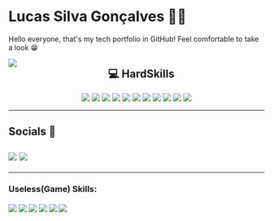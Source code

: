 # Lucas Silva Gonçalves 👩‍💻

<div>
    <p>Hello everyone, that's my tech portfolio in GitHub! Feel comfortable to take a look 😁</p>
</div>

<div>
    <img src= 'https://github-readme-stats.vercel.app/api/top-langs/?username=LucasSGonza&layout=compact&theme=radical' align='left'/>
</div>

<div align='center'>
    <h2> 💻 HardSkills </h2>
    <img src='https://img.shields.io/badge/JavaScript-F7DF1E?style=for-the-badge&logo=javascript&logoColor=black'>
    <img src='https://img.shields.io/badge/Node.js-43853D?style=for-the-badge&logo=node.js&logoColor=white'>
    <img src='https://img.shields.io/badge/express.js-%23404d59.svg?style=for-the-badge&logo=express&logoColor=%2361DAFB'>
    <img src='https://img.shields.io/badge/HTML5-E34F26?style=for-the-badge&logo=html5&logoColor=white'>
    <img src='https://img.shields.io/badge/CSS3-1572B6?style=for-the-badge&logo=css3&logoColor=white'>
    <img src='https://img.shields.io/badge/Java-ED8B00?style=for-the-badge&logo=openjdk&logoColor=white'>
    <img src='https://img.shields.io/badge/swift-F54A2A?style=for-the-badge&logo=swift&logoColor=white'>
    <img src='https://img.shields.io/badge/PostgreSQL-316192?style=for-the-badge&logo=postgresql&logoColor=white'>
    <img src='https://img.shields.io/badge/MySQL-005C84?style=for-the-badge&logo=mysql&logoColor=white'>
    <img src='https://img.shields.io/badge/GIT-E44C30?style=for-the-badge&logo=git&logoColor=white'>
    <img src='https://img.shields.io/badge/React-61DAFB.svg?style=for-the-badge&logo=React&logoColor=black'>
</div>
    
  <hr>
<div>
  <h2> Socials 📲  
  <br><br>
  <a href="https://www.linkedin.com/in/lucas-silvagoncalves/"><img src='https://img.shields.io/badge/LinkedIn-0077B5?style=for-the-badge&logo=linkedin&logoColor=white'></a>
  <a href="https://open.spotify.com/user/22d576gpwqixlmnqr7errixui?si=36538b43d1f54903"><img src='https://img.shields.io/badge/Spotify-1ED760?&style=for-the-badge&logo=spotify&logoColor=white'></a>
</div>
   
  <hr>

<div>
  <h3> Useless(Game) Skills:
  <br><br>
  <img src='https://img.shields.io/badge/Riot_Games-D32936?style=for-the-badge&logo=riot-games&logoColor=white'>
  <img src='https://img.shields.io/badge/Steam-000000?style=for-the-badge&logo=steam&logoColor=white'>
  <img src='https://img.shields.io/badge/Counter_Strike-000000?style=for-the-badge&logo=counter-strike&logoColor=white'>
  <img src='https://img.shields.io/badge/PlayStation-003791?style=for-the-badge&logo=playstation&logoColor=white'>
  <img src='https://img.shields.io/badge/FIFA-B7312F?style=for-the-badge&logo=fifa&logoColor=white'>
  <img src='https://img.shields.io/badge/Battle.net-000?style=for-the-badge&logo=battle.net&logoColor=148EFF'>
</div>

